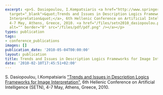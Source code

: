 ```yaml
---
excerpt: <p>S. Dasiopoulou, I.Kompatsiaris <a href="http://www.springerlink.com/content/b563r0521w853hu7/"
  target="_blank">&quot;Trends and Issues in Description Logics Frameworks for Image
  Interpretation&quot;</a>, 6th Hellenic Conference on Artificial Intelligence (SETN),
  4-7 May, Athens, Greece, 2010. <a href="/files/setn2010_dasiopoulou.pdf"><img align="top"
  alt="" border="0" src="/files/pdf/pdf.png" /></a></p>
types: publication
tags:
- conference_publications
images: []
publication_date: '2010-05-04T00:00:00'
layout: publication
title: Trends and Issues in Description Logics Frameworks for Image Interpretation
date: '2010-02-10T17:45:51+02:00'
---
```

<p>S. Dasiopoulou, I.Kompatsiaris <a href="http://www.springerlink.com/content/b563r0521w853hu7/" target="_blank">&quot;Trends and Issues in Description Logics Frameworks for Image Interpretation&quot;</a>, 6th Hellenic Conference on Artificial Intelligence (SETN), 4-7 May, Athens, Greece, 2010. <a href="/files/setn2010_dasiopoulou.pdf"><img align="top" alt="" border="0" src="/files/pdf/pdf.png" /></a></p>
